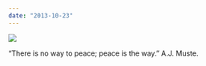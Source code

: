 ```yaml
---
date: "2013-10-23"
---
```


![](images/tumblr_mv499uGb1s1r16syio1_1280.jpg)

“There is no way to peace; peace is the way.” A.J. Muste.

